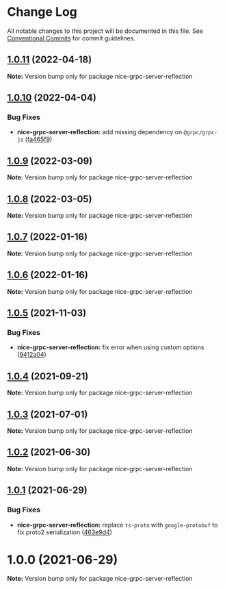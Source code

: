 # Change Log

All notable changes to this project will be documented in this file.
See [Conventional Commits](https://conventionalcommits.org) for commit guidelines.

## [1.0.11](https://github.com/deeplay-io/nice-grpc/compare/nice-grpc-server-reflection@1.0.10...nice-grpc-server-reflection@1.0.11) (2022-04-18)

**Note:** Version bump only for package nice-grpc-server-reflection





## [1.0.10](https://github.com/deeplay-io/nice-grpc/compare/nice-grpc-server-reflection@1.0.9...nice-grpc-server-reflection@1.0.10) (2022-04-04)


### Bug Fixes

* **nice-grpc-server-reflection:** add missing dependency on `@grpc/grpc-js` ([fa465f9](https://github.com/deeplay-io/nice-grpc/commit/fa465f92be8c7a2285bc568fb55a8e2f69b296b9))





## [1.0.9](https://github.com/deeplay-io/nice-grpc/compare/nice-grpc-server-reflection@1.0.8...nice-grpc-server-reflection@1.0.9) (2022-03-09)

**Note:** Version bump only for package nice-grpc-server-reflection





## [1.0.8](https://github.com/deeplay-io/nice-grpc/compare/nice-grpc-server-reflection@1.0.7...nice-grpc-server-reflection@1.0.8) (2022-03-05)

**Note:** Version bump only for package nice-grpc-server-reflection





## [1.0.7](https://github.com/deeplay-io/nice-grpc/compare/nice-grpc-server-reflection@1.0.6...nice-grpc-server-reflection@1.0.7) (2022-01-16)

**Note:** Version bump only for package nice-grpc-server-reflection





## [1.0.6](https://github.com/deeplay-io/nice-grpc/compare/nice-grpc-server-reflection@1.0.5...nice-grpc-server-reflection@1.0.6) (2022-01-16)

**Note:** Version bump only for package nice-grpc-server-reflection





## [1.0.5](https://github.com/deeplay-io/nice-grpc/compare/nice-grpc-server-reflection@1.0.4...nice-grpc-server-reflection@1.0.5) (2021-11-03)


### Bug Fixes

* **nice-grpc-server-reflection:** fix error when using custom options ([9412a04](https://github.com/deeplay-io/nice-grpc/commit/9412a04283ff7b3bfe5c8befa82f936036d53aee))





## [1.0.4](https://github.com/deeplay-io/nice-grpc/compare/nice-grpc-server-reflection@1.0.3...nice-grpc-server-reflection@1.0.4) (2021-09-21)

**Note:** Version bump only for package nice-grpc-server-reflection





## [1.0.3](https://github.com/deeplay-io/nice-grpc/compare/nice-grpc-server-reflection@1.0.2...nice-grpc-server-reflection@1.0.3) (2021-07-01)

**Note:** Version bump only for package nice-grpc-server-reflection





## [1.0.2](https://github.com/deeplay-io/nice-grpc/compare/nice-grpc-server-reflection@1.0.1...nice-grpc-server-reflection@1.0.2) (2021-06-30)

**Note:** Version bump only for package nice-grpc-server-reflection





## [1.0.1](https://github.com/deeplay-io/nice-grpc/compare/nice-grpc-server-reflection@1.0.0...nice-grpc-server-reflection@1.0.1) (2021-06-29)


### Bug Fixes

* **nice-grpc-server-reflection:** replace `ts-proto` with `google-protobuf` to fix proto2 serialization ([463e9d4](https://github.com/deeplay-io/nice-grpc/commit/463e9d4bb8eade1cb49ad35171fc5ebfd0f722d1))





# 1.0.0 (2021-06-29)

**Note:** Version bump only for package nice-grpc-server-reflection
